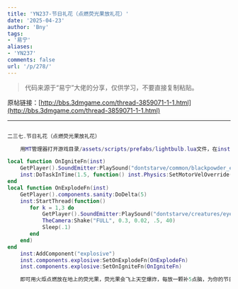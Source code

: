 ```yaml
---
title: 'YN237-节日礼花（点燃荧光果放礼花）'
date: '2025-04-23'
author: 'Bny'
tags:
- '易宁'
aliases:
- 'YN237'
comments: false
url: '/p/278/'
---
```


> 代码来源于“易宁”大佬的分享，仅供学习，不要直接复制粘贴。

原帖链接：[http://bbs.3dmgame.com/thread-3859071-1-1.html](http://bbs.3dmgame.com/thread-3859071-1-1.html)

---

```lua  

二三七.节日礼花（点燃荧光果放礼花）

	用MT管理器打开游戏目录/assets/scripts/prefabs/lightbulb.lua文件，在inst:AddComponent("inventoryitem")的下一行插入以下内容：

local function OnIgniteFn(inst)
	GetPlayer().SoundEmitter:PlaySound("dontstarve/common/blackpowder_explo")
	inst:DoTaskInTime(1.5, function() inst.Physics:SetMotorVelOverride(0,42,0) end)
end
local function OnExplodeFn(inst)
	GetPlayer().components.sanity:DoDelta(5)
	inst:StartThread(function()
	   for k = 1,3 do
		   GetPlayer().SoundEmitter:PlaySound("dontstarve/creatures/eyeballturret/shotexplo")
		   TheCamera:Shake("FULL", 0.3, 0.02, .5, 40)
		   Sleep(.1)
	   end
	end)
end
	inst:AddComponent("explosive")
	inst.components.explosive:SetOnExplodeFn(OnExplodeFn)
	inst.components.explosive:SetOnIgniteFn(OnIgniteFn)

	即可用火炬点燃放在地上的荧光果，荧光果会飞上天空爆炸，每放一颗补5点脑，为你的节日增加一点气氛吧。在地洞里放礼花可以引起地震。如果想连续燃放，就将荧光果摆成一排（距离要近一些），点燃一个，其他就会陆续被点燃

```  

